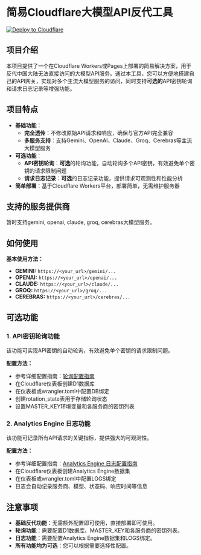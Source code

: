 # 简易Cloudflare大模型API反代工具

[![Deploy to Cloudflare](https://deploy.workers.cloudflare.com/button)](https://deploy.workers.cloudflare.com/?url=https://github.com/dogchild/api-cf)


## 项目介绍
本项目提供了一个在Cloudflare Workers或Pages上部署的简易解决方案，用于反代中国大陆无法直接访问的大模型API服务。通过本工具，您可以方便地搭建自己的API网关，实现对多个主流大模型服务的访问，同时支持**可选的**API密钥轮询和请求日志记录等增强功能。

## 项目特点
- **基础功能**：
  - **完全透传**：不修改原始API请求和响应，确保与官方API完全兼容
  - **多服务支持**：支持Gemini、OpenAI、Claude、Groq、Cerebras等主流大模型服务
- **可选功能**：
  - **API密钥轮询**：**可选**的轮询功能，自动轮询多个API密钥，有效避免单个密钥的请求限制问题
  - **请求日志记录**：**可选**的日志记录功能，提供请求可观测性和性能分析
- **简单部署**：基于Cloudflare Workers平台，部署简单，无需维护服务器

## 支持的服务提供商
暂时支持gemini, openai, claude, groq, cerebras大模型服务。

## 如何使用
**基本使用方法：**
- **GEMINI:**   `https://<your_url>/gemini/...`
- **OPENAI:**   `https://<your_url>/openai/...`
- **CLAUDE:**   `https://<your_url>/claude/...`
- **GROQ:**     `https://<your_url>/groq/...`
- **CEREBRAS:**  `https://<your_url>/cerebras/...`

## 可选功能

### 1. API密钥轮询功能
该功能可实现API密钥的自动轮询，有效避免单个密钥的请求限制问题。

**配置方法：**
- 参考详细配置指南：[轮询配置指南](ROTATION_SETUP.md)
- 在Cloudflare仪表板创建D1数据库
- 在仪表板或wrangler.toml中配置DB绑定
- 创建rotation_state表用于存储轮询状态
- 设置MASTER_KEY环境变量和各服务商的密钥列表

### 2. Analytics Engine 日志功能
该功能可记录所有API请求的关键指标，提供强大的可观测性。

**配置方法：**
- 参考详细配置指南：[Analytics Engine 日志配置指南](ANALYTICS_ENGINE_SETUP.md)
- 在Cloudflare仪表板创建Analytics Engine数据集
- 在仪表板或wrangler.toml中配置LOGS绑定
- 日志会自动记录服务商、模型、状态码、响应时间等信息

## 注意事项
- **基础反代功能**：无需额外配置即可使用，直接部署即可使用。
- **轮询功能**：需要配置D1数据库、MASTER_KEY和各服务商的密钥列表。
- **日志功能**：需要配置Analytics Engine数据集和LOGS绑定。
- **所有功能均为可选**：您可以根据需要选择性配置。






